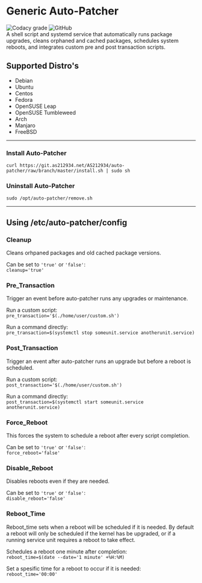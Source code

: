 # Generic Auto-Patcher
![Codacy grade](https://img.shields.io/codacy/grade/ea8a661eab1f4f64960491c1f0dc6836?label=Codacy%20Grade&style=for-the-badge)
![GitHub](https://img.shields.io/github/license/justintimperio/auto-patcher?style=for-the-badge)\
A shell script and systemd service that automatically runs package upgrades, cleans orphaned and cached packages, schedules system reboots, and integrates custom pre and post transaction scripts.

## Supported Distro's
- Debian
- Ubuntu
- Centos
- Fedora
- OpenSUSE Leap
- OpenSUSE Tumbleweed
- Arch
- Manjaro
- FreeBSD

------------

### Install Auto-Patcher
`curl https://git.as212934.net/AS212934/auto-patcher/raw/branch/master/install.sh | sudo sh`

### Uninstall Auto-Patcher
`sudo /opt/auto-patcher/remove.sh`

------------

## Using /etc/auto-patcher/config

### Cleanup
Cleans orhpaned packages and old cached package versions.

Can be set to `'true'` or `'false'`:\
`cleanup='true'`

### Pre_Transaction
Trigger an event before auto-patcher runs any upgrades or maintenance.

Run a custom script:\
`pre_transaction='$(./home/user/custom.sh')`

Run a command directly:\
`pre_transaction=$(systemctl stop someunit.service anotherunit.service)`

### Post_Transaction
Trigger an event after auto-patcher runs an upgrade but before a reboot is scheduled.

Run a custom script:\
`post_transaction='$(./home/user/custom.sh')`

Run a command directly:\
`post_transaction=$(systemctl start someunit.service anotherunit.service)`

### Force_Reboot
This forces the system to schedule a reboot after every script completion.

Can be set to `'true'` or `'false'`:\
`force_reboot='false'`

### Disable_Reboot
Disables reboots even if they are needed.

Can be set to `'true'` or `'false'`:\
`disable_reboot='false'`

### Reboot_Time 
Reboot_time sets when a reboot will be scheduled if it is needed. By default a reboot will only be scheduled if the kernel has be upgraded, or if a running service unit requires a reboot to take effect.

Schedules a reboot one minute after completion:\
`reboot_time=$(date --date='1 minute' +%H:%M)`

Set a spesific time for a reboot to occur if it is needed:\
`reboot_time='00:00'`
